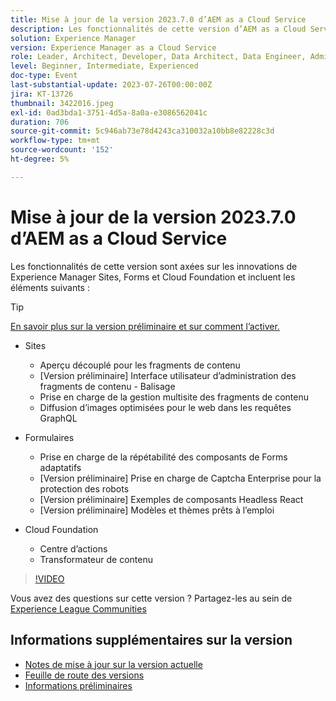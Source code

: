 ```yaml
---
title: Mise à jour de la version 2023.7.0 d’AEM as a Cloud Service
description: Les fonctionnalités de cette version d’AEM as a Cloud Service sont axées sur les innovations de Experience Manager Sites, Forms et Cloud Foundation.
solution: Experience Manager
version: Experience Manager as a Cloud Service
role: Leader, Architect, Developer, Data Architect, Data Engineer, Admin, User
level: Beginner, Intermediate, Experienced
doc-type: Event
last-substantial-update: 2023-07-26T00:00:00Z
jira: KT-13726
thumbnail: 3422016.jpeg
exl-id: 0ad3bda1-3751-4d5a-8a0a-e3086562041c
duration: 706
source-git-commit: 5c946ab73e78d4243ca310032a10bb8e82228c3d
workflow-type: tm+mt
source-wordcount: '152'
ht-degree: 5%

---
```


# Mise à jour de la version 2023.7.0 d’AEM as a Cloud Service

Les fonctionnalités de cette version sont axées sur les innovations de Experience Manager Sites, Forms et Cloud Foundation et incluent les éléments suivants :

>[!TIP]
>
>[En savoir plus sur la version préliminaire et sur comment l’activer.](https://experienceleague.adobe.com/docs/experience-manager-cloud-service/content/release-notes/prerelease.html?lang=fr)

* Sites
   * Aperçu découplé pour les fragments de contenu
   * [Version préliminaire] Interface utilisateur d’administration des fragments de contenu - Balisage
   * Prise en charge de la gestion multisite des fragments de contenu
   * Diffusion d’images optimisées pour le web dans les requêtes GraphQL

* Formulaires
   * Prise en charge de la répétabilité des composants de Forms adaptatifs
   * [Version préliminaire] Prise en charge de Captcha Enterprise pour la protection des robots
   * [Version préliminaire] Exemples de composants Headless React
   * [Version préliminaire] Modèles et thèmes prêts à l’emploi

* Cloud Foundation
   * Centre d’actions
   * Transformateur de contenu

>[!VIDEO](https://video.tv.adobe.com/v/3422016/?learn=on)


Vous avez des questions sur cette version ?  Partagez-les au sein de [Experience League Communities](https://adobe.ly/3Y6CC6J)

## Informations supplémentaires sur la version

* [Notes de mise à jour sur la version actuelle](https://experienceleague.adobe.com/docs/experience-manager-cloud-service/content/release-notes/home.html?lang=fr)
* [Feuille de route des versions](https://experienceleague.adobe.com/docs/experience-manager-release-information/aem-release-updates/update-releases-roadmap.html?lang=fr)
* [Informations préliminaires](https://experienceleague.adobe.com/docs/experience-manager-cloud-service/content/release-notes/prerelease.html?lang=fr)

